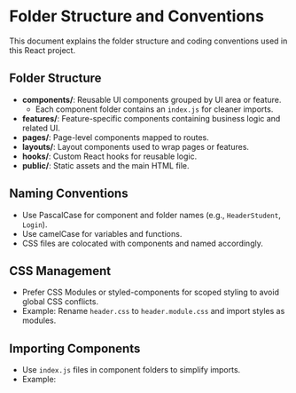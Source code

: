 # Folder Structure and Conventions

This document explains the folder structure and coding conventions used in this React project.

## Folder Structure

- **components/**: Reusable UI components grouped by UI area or feature.
  - Each component folder contains an `index.js` for cleaner imports.
- **features/**: Feature-specific components containing business logic and related UI.
- **pages/**: Page-level components mapped to routes.
- **layouts/**: Layout components used to wrap pages or features.
- **hooks/**: Custom React hooks for reusable logic.
- **public/**: Static assets and the main HTML file.

## Naming Conventions

- Use PascalCase for component and folder names (e.g., `HeaderStudent`, `Login`).
- Use camelCase for variables and functions.
- CSS files are colocated with components and named accordingly.

## CSS Management

- Prefer CSS Modules or styled-components for scoped styling to avoid global CSS conflicts.
- Example: Rename `header.css` to `header.module.css` and import styles as modules.

## Importing Components

- Use `index.js` files in component folders to simplify imports.
- Example:
